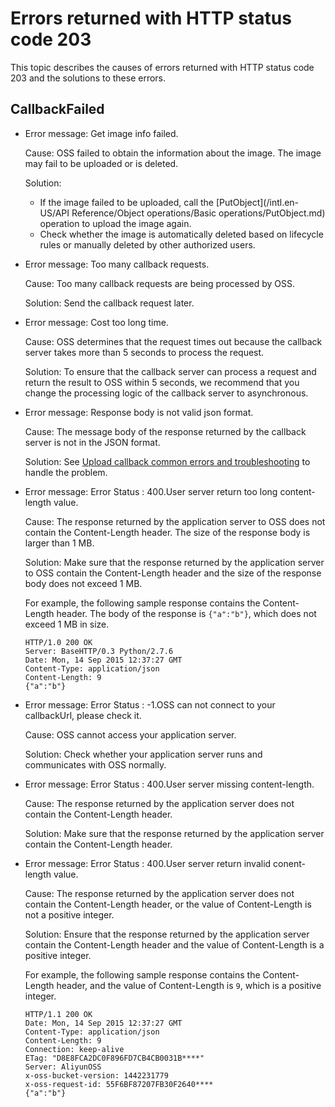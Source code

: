 # Errors returned with HTTP status code 203

This topic describes the causes of errors returned with HTTP status code 203 and the solutions to these errors.

## CallbackFailed

-   Error message: Get image info failed.

    Cause: OSS failed to obtain the information about the image. The image may fail to be uploaded or is deleted.

    Solution:

    -   If the image failed to be uploaded, call the [PutObject](/intl.en-US/API Reference/Object operations/Basic operations/PutObject.md) operation to upload the image again.
    -   Check whether the image is automatically deleted based on lifecycle rules or manually deleted by other authorized users.
-   Error message: Too many callback requests.

    Cause: Too many callback requests are being processed by OSS.

    Solution: Send the callback request later.

-   Error message: Cost too long time.

    Cause: OSS determines that the request times out because the callback server takes more than 5 seconds to process the request.

    Solution: To ensure that the callback server can process a request and return the result to OSS within 5 seconds, we recommend that you change the processing logic of the callback server to asynchronous.

-   Error message: Response body is not valid json format.

    Cause: The message body of the response returned by the callback server is not in the JSON format.

    Solution: See [Upload callback common errors and troubleshooting](https://help.aliyun.com/knowledge_detail/50092.html) to handle the problem.

-   Error message: Error Status : 400.User server return too long content-length value.

    Cause: The response returned by the application server to OSS does not contain the Content-Length header. The size of the response body is larger than 1 MB.

    Solution: Make sure that the response returned by the application server to OSS contain the Content-Length header and the size of the response body does not exceed 1 MB.

    For example, the following sample response contains the Content-Length header. The body of the response is `{"a":"b"}`, which does not exceed 1 MB in size.

    ```
    HTTP/1.0 200 OK
    Server: BaseHTTP/0.3 Python/2.7.6
    Date: Mon, 14 Sep 2015 12:37:27 GMT
    Content-Type: application/json
    Content-Length: 9
    {"a":"b"}
    ```

-   Error message: Error Status : -1.OSS can not connect to your callbackUrl, please check it.

    Cause: OSS cannot access your application server.

    Solution: Check whether your application server runs and communicates with OSS normally.

-   Error message: Error Status : 400.User server missing content-length.

    Cause: The response returned by the application server does not contain the Content-Length header.

    Solution: Make sure that the response returned by the application server contain the Content-Length header.

-   Error message: Error Status : 400.User server return invalid conent-length value.

    Cause: The response returned by the application server does not contain the Content-Length header, or the value of Content-Length is not a positive integer.

    Solution: Ensure that the response returned by the application server contain the Content-Length header and the value of Content-Length is a positive integer.

    For example, the following sample response contains the Content-Length header, and the value of Content-Length is `9`, which is a positive integer.

    ```
    HTTP/1.1 200 OK
    Date: Mon, 14 Sep 2015 12:37:27 GMT
    Content-Type: application/json
    Content-Length: 9
    Connection: keep-alive
    ETag: "D8E8FCA2DC0F896FD7CB4CB0031B****"
    Server: AliyunOSS
    x-oss-bucket-version: 1442231779
    x-oss-request-id: 55F6BF87207FB30F2640****
    {"a":"b"}
    ```


